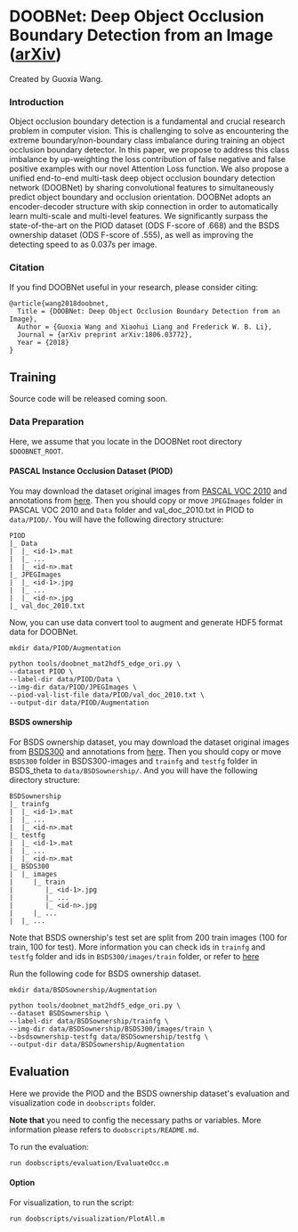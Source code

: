 # DOOBNet: Deep Object Occlusion Boundary Detection from an Image ([arXiv](https://arxiv.org/abs/1806.03772))

Created by Guoxia Wang.

### Introduction

Object occlusion boundary detection is a fundamental and crucial research problem in computer vision. This is challenging to solve as encountering the extreme boundary/non-boundary class imbalance during training an object occlusion boundary detector. In this paper, we propose to address this class imbalance by up-weighting the loss contribution of false negative and false positive examples with our novel Attention Loss function. We also propose a unified end-to-end multi-task deep object occlusion boundary detection network (DOOBNet) by sharing convolutional features to simultaneously predict object boundary and occlusion orientation. DOOBNet adopts an encoder-decoder structure with skip connection in order to automatically learn multi-scale and multi-level features. We significantly surpass the state-of-the-art on the PIOD dataset (ODS F-score of .668) and the BSDS ownership dataset (ODS F-score of .555), as well as improving the detecting speed to as 0.037s per image.

### Citation

If you find DOOBNet useful in your research, please consider citing:
```
@article{wang2018doobnet,
  Title = {DOOBNet: Deep Object Occlusion Boundary Detection from an Image},
  Author = {Guoxia Wang and Xiaohui Liang and Frederick W. B. Li},
  Journal = {arXiv preprint arXiv:1806.03772},
  Year = {2018}
}
```

## Training

Source code will be released coming soon.

### Data Preparation

Here, we assume that you locate in the DOOBNet root directory `$DOOBNET_ROOT`.

#### PASCAL Instance Occlusion Dataset (PIOD)

You may download the dataset original images from [PASCAL VOC 2010](http://host.robots.ox.ac.uk/pascal/VOC/voc2010/VOCtrainval_03-May-2010.tar) and annotations from [here](https://drive.google.com/file/d/0B7DaWBKShuMBSkZ6Mm5RVmg5ck0/view?usp=sharing). Then you should copy or move `JPEGImages` folder in PASCAL VOC 2010 and `Data` folder and val\_doc_2010.txt in PIOD to `data/PIOD/`. You will have the following directory structure:
```
PIOD
|_ Data
|  |_ <id-1>.mat
|  |_ ...
|  |_ <id-n>.mat
|_ JPEGImages 
|  |_ <id-1>.jpg
|  |_ ...
|  |_ <id-n>.jpg
|_ val_doc_2010.txt
```

Now, you can use data convert tool to augment and generate HDF5 format data for DOOBNet. 
```
mkdir data/PIOD/Augmentation

python tools/doobnet_mat2hdf5_edge_ori.py \
--dataset PIOD \
--label-dir data/PIOD/Data \
--img-dir data/PIOD/JPEGImages \
--piod-val-list-file data/PIOD/val_doc_2010.txt \ 
--output-dir data/PIOD/Augmentation
```

#### BSDS ownership

For BSDS ownership dataset, you may download the dataset original images from [BSDS300](http://www.eecs.berkeley.edu/Research/Projects/CS/vision/grouping/segbench/BSDS300-images.tgz) and annotations from [here](https://drive.google.com/open?id=0B7DaWBKShuMBd3Z0Vmk3UkZxcUU). Then you should copy or move `BSDS300` folder in BSDS300-images and `trainfg` and `testfg` folder in BSDS\_theta to `data/BSDSownership/`. And you will have the following directory structure:
```
BSDSownership
|_ trainfg
|  |_ <id-1>.mat
|  |_ ...
|  |_ <id-n>.mat
|_ testfg
|  |_ <id-1>.mat
|  |_ ...
|  |_ <id-n>.mat
|_ BSDS300
|  |_ images
|     |_ train
|        |_ <id-1>.jpg
|        |_ ...
|        |_ <id-n>.jpg
|     |_ ...
|  |_ ...
```
Note that BSDS ownership's test set are split from 200 train images (100 for train, 100 for test). More information you can check ids in `trainfg` and `testfg` folder and ids in `BSDS300/images/train` folder, or refer to [here](http://www.eecs.berkeley.edu/Research/Projects/CS/vision/grouping/fg/fgdata.tar.gz)

Run the following code for BSDS ownership dataset. 
```
mkdir data/BSDSownership/Augmentation

python tools/doobnet_mat2hdf5_edge_ori.py \
--dataset BSDSownership \
--label-dir data/BSDSownership/trainfg \
--img-dir data/BSDSownership/BSDS300/images/train \
--bsdsownership-testfg data/BSDSownership/testfg \
--output-dir data/BSDSownership/Augmentation 
```

## Evaluation

Here we provide the PIOD and the BSDS ownership dataset's evaluation and visualization code in `doobscripts` folder.

**Note that** you need to config the necessary paths or variables. More information please refers to `doobscripts/README.md`.

To run the evaluation:
```
run doobscripts/evaluation/EvaluateOcc.m
```

#### Option
For visualization, to run the script:
```
run doobscripts/visualization/PlotAll.m
```
